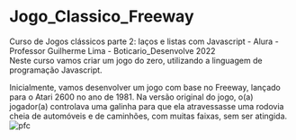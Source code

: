 # <h1>Jogo_Classico_Freeway</h1>
Curso de Jogos clássicos parte 2: laços e listas com Javascript - Alura - Professor Guilherme Lima - Boticario_Desenvolve 2022<br>
Neste curso vamos criar um jogo do zero, utilizando a linguagem de programação Javascript.

Inicialmente, vamos desenvolver um jogo com base no Freeway, 
lançado para o Atari 2600 no ano de 1981. Na versão original do jogo, o(a) jogador(a) controlava uma galinha para que ela atravessasse uma rodovia 
cheia de automóveis e de caminhões, com muitas faixas, sem ser atingida.<br>
![pfc](https://user-images.githubusercontent.com/92062517/153680684-804574ba-5935-40a7-b10c-5064ebe234b2.gif)
